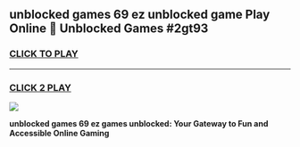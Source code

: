 
## unblocked games 69 ez unblocked game Play Online 👋 Unblocked Games #2gt93
<h3>
<a href="https://premium.freeplayer.one?title=unblocked_games_69_ez&ref=21F">CLICK TO PLAY</a></h3>
<hr>

<h3>
<a href="https://premium.freeplayer.one?title=unblocked_games_69_ez&ref=21F">CLICK 2 PLAY</a>
  
</h3>

<a href="https://premium.freeplayer.one?title=unblocked_games_69_ez&ref=21F/"><img src="https://clearcache.store/games.png"></a>


**unblocked games 69 ez games unblocked: Your Gateway to Fun and Accessible Online Gaming**
